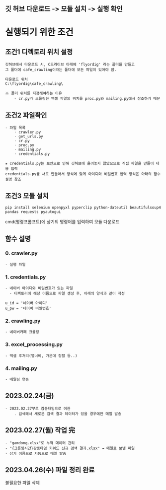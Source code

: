## 깃 허브 다운로드 -> 모듈 설치 -> 실행 확인

# 실행되기 위한 조건

## 조건1 디렉토리 위치 설정
```
깃허브에서 다운로드 시, C드라이브 아래에 'flyordig' 라는 폴더를 만들고
그 폴더에 cafe_crawling이라는 폴더에 모든 파일이 있어야 함.

다운로드 위치
C:\flyordig\cafe_crawling\
```
```
※ 폴더 위치를 지정해야하는 이유
    - cr.py가 크롤링한 엑셀 파일의 위치를 proc.py와 mailing.py에서 참조하기 때문  
```

## 조건2 파일확인
```
- 파일 목록
    · crawler.py
    · get_urls.py
    · cr.py
    · proc.py
    · mailing.py
    · credentials.py  
```
```
★ credentials.py는 보안으로 인해 깃허브에 올려놓지 않았으므로 직접 파일을 만들어 내용 입력
credentials.py를 새로 만들어서 양식에 맞게 아이디와 비밀번호 입력 양식은 아래의 함수 설명 참조
```
## 조건3 모듈 설치
```
pip install selenium openpyxl pyperclip python-dateutil beautifulsoup4 pandas requests pyautogui
```
cmd(명령프롬프트)에 상기의 명령어를 입력하여 모듈 다운로드


## 함수 설명
### 0. crawler.py
    - 실행 파일
### 1. credentials.py 
    - 네이버 아이디와 비밀번호가 있는 파일
      · 디렉토리에 해당 이름으로 파일 생성 후, 아래의 양식과 같이 작성
```
u_id = '네이버 아이디'
u_pw = '네이버 비밀번호'
```

### 2. crawling.py
    - 네이버카페 크롤링
### 3. excel_processing.py
    - 엑셀 후처리(열너비, 가운데 정렬 등..)
### 4. mailing.py
    - 메일링 연동

## 2023.02.24(금)
    - 2023.02.27부로 감동타임으로 이관
        . 검색해서 새로운 검색 결과 데이터가 있을 경우에만 메일 발송

## 2023.02.27(월) 작업 完
```
- "gamdong.xlsx"로 누적 데이터 관리
- "{크롤링시간}감동타임 키워드 신규 검색 결과.xlsx" → 메일로 보낼 파일
- 상기 이름으로 자동으로 메일 발송
```
## 2023.04.26(수) 파일 정리 완료
불필요한 파일 삭제
